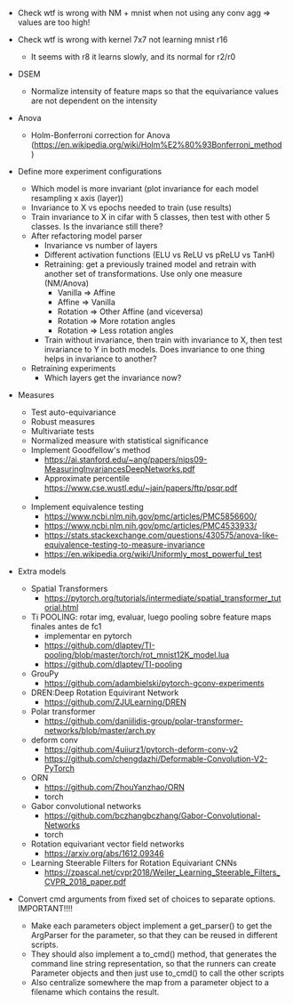 * Check wtf is wrong with NM + mnist when not using any conv agg => values are too high!
* Check wtf is wrong with kernel 7x7 not learning mnist r16
    * It seems with r8 it learns slowly, and its normal for r2/r0
* DSEM
    * Normalize intensity of feature maps so that the equivariance values are not dependent on the intensity
    
* Anova
    * Holm-Bonferroni correction for Anova (https://en.wikipedia.org/wiki/Holm%E2%80%93Bonferroni_method)
* Define more experiment configurations
    * Which model is more invariant (plot invariance for each model resampling x axis (layer))
    * Invariance to X vs epochs needed to train (use results)
    * Train invariance to X in cifar with 5 classes, then test with other 5 classes. Is the invariance still there?
    * After refactoring model parser  
        * Invariance vs number of layers
        * Different activation functions (ELU vs ReLU vs pReLU vs TanH)
        * Retraining: get a previously trained model and retrain with another set of transformations. Use only one measure (NM/Anova)
            * Vanilla => Affine
            * Affine => Vanilla
            * Rotation => Other Affine (and viceversa)
            * Rotation => More rotation angles
            * Rotation => Less rotation angles
        * Train without invariance, then train with invariance to X, then test invariance to Y in both models. Does invariance to one thing helps in invariance to another?
    * Retraining experiments
        * Which layers get the invariance now?       

* Measures    
    * Test auto-equivariance
    * Robust measures
    * Multivariate tests
    * Normalized measure with statistical significance
    * Implement Goodfellow's method
        * https://ai.stanford.edu/~ang/papers/nips09-MeasuringInvariancesDeepNetworks.pdf
        * Approximate percentile https://www.cse.wustl.edu/~jain/papers/ftp/psqr.pdf
        * 
    * Implement equivalence testing
        * https://www.ncbi.nlm.nih.gov/pmc/articles/PMC5856600/
        * https://www.ncbi.nlm.nih.gov/pmc/articles/PMC4533933/
        * https://stats.stackexchange.com/questions/430575/anova-like-equivalence-testing-to-measure-invariance
        * https://en.wikipedia.org/wiki/Uniformly_most_powerful_test
        
* Extra models      
    * Spatial Transformers 
        * https://pytorch.org/tutorials/intermediate/spatial_transformer_tutorial.html
    * Ti POOLING: rotar img, evaluar, luego pooling sobre feature maps finales antes de fc1
        * implementar en pytorch
        * https://github.com/dlaptev/TI-pooling/blob/master/torch/rot_mnist12K_model.lua
        * https://github.com/dlaptev/TI-pooling
    * GrouPy
        * https://github.com/adambielski/pytorch-gconv-experiments
    * DREN:Deep Rotation Equivirant Network
        * https://github.com/ZJULearning/DREN
    * Polar transformer
        * https://github.com/daniilidis-group/polar-transformer-networks/blob/master/arch.py
    * deform conv
        * https://github.com/4uiiurz1/pytorch-deform-conv-v2
        * https://github.com/chengdazhi/Deformable-Convolution-V2-PyTorch
    * ORN
        * https://github.com/ZhouYanzhao/ORN
        * torch    
    * Gabor convolutional networks
        * https://github.com/bczhangbczhang/Gabor-Convolutional-Networks
        * torch
    * Rotation equivariant vector field networks
        * https://arxiv.org/abs/1612.09346
    *   Learning Steerable Filters for Rotation Equivariant CNNs
        * https://zpascal.net/cvpr2018/Weiler_Learning_Steerable_Filters_CVPR_2018_paper.pdf
            
* Convert cmd arguments from fixed set of choices to separate options. IMPORTANT!!!!
    * Make each parameters object implement a get_parser() to get the ArgParser for the parameter, so that they can be reused in different scripts.
    * They should also implement a to_cmd() method, that generates the command line string representation, so that the runners can create Parameter objects and then just use to_cmd() to call the other scripts
    * Also centralize somewhere the map from a parameter object to a filename which contains the result.




